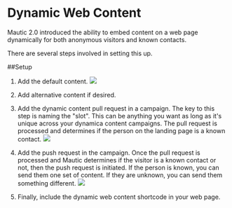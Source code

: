 # Dynamic Web Content

Mautic 2.0 introduced the ability to embed content on a web page dynamically for both anonymous visitors and known contacts.

There are several steps involved in setting this up.

##Setup
1.  Add the default content.
![](/dwc/media/dwc-default.jpg)

2.  Add alternative content if desired.

3.  Add the dynamic content pull request in a campaign.  The key to this step is naming the "slot".  This can be anything you want as long as it's unique across your dynamica content campaigns.  The pull request is processed and determines if the person on the landing page is a known contact.
![](/dwc/media/dwc-pull-request.jpg)

4.  Add the push request in the campaign.  Once the pull request is processed and Mautic determines if the visitor is a known contact or not, then the push request is initiated.  If the person is known, you can send them one set of content.  If they are unknown, you can send them something different.
![](/dwc/media/dwc-campaign.jpg)

5. Finally, include the dynamic web content shortcode in your web page.  


